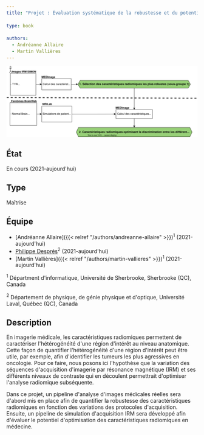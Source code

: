 ```yaml
---
title: "Projet : Évaluation systématique de la robustesse et du potentiel d'exploitation des caractéristiques radiomiques en imagerie par résonance magnétique"

type: book

authors:
  - Andréanne Allaire
  - Martin Vallières
---
```


![Présentation du projet](image_website_AndreanneAllaire.svg "")

## État

En cours (2021-aujourd'hui)

## Type

Maîtrise

## Équipe

- [Andréanne Allaire]({{< relref "/authors/andreanne-allaire" >}})<sup>1</sup> (2021-aujourd'hui)
- [Philippe Després](https://iid.ulaval.ca/equipes/philippe-despres/)<sup>2</sup> (2021-aujourd'hui)
- [Martin Vallières]({{< relref "/authors/martin-vallieres" >}})<sup>1</sup> (2021-aujourd'hui)

<sup>1</sup> Départment d'informatique, Université de Sherbrooke, Sherbrooke (QC), Canada

<sup>2</sup> Département de physique, de génie physique et d'optique, Université Laval, Québec (QC), Canada

## Description

En imagerie médicale, les caractéristiques radiomiques permettent de caractériser l'hétérogénéité d'une région 
d'intérêt au niveau anatomique. Cette façon de quantifier l'hétérogénéité d'une région d'intérêt peut être utile, 
par exemple, afin d'identifier les tumeurs les plus agressives en oncologie. Pour ce faire, nous posons ici 
l'hypothèse que la variation des séquences d'acquisition d'imagerie par résonance magnétique (IRM) et ses 
différents niveaux de contraste qui en découlent permettrait d'optimiser l'analyse radiomique subséquente. 

Dans ce projet, un pipeline d'analyse d'images médicales réelles sera d'abord mis en place afin de quantifier 
la robustesse des caractéristiques radiomiques en fonction des variations des protocoles d'acquisition. Ensuite, 
un pipeline de simulation d'acquisition IRM sera développé afin d'évaluer le potentiel d'optimisation des 
caractéristiques radiomiques en médecine.
